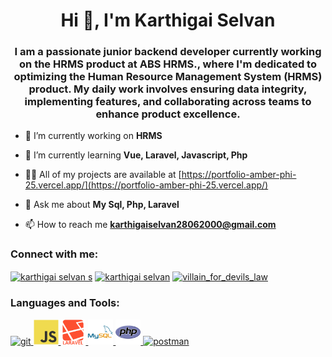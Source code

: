 <h1 align="center">Hi 👋, I'm Karthigai Selvan</h1>
<h3 align="center">I am a passionate junior backend developer currently working on the HRMS product at ABS HRMS., where I'm dedicated to optimizing the Human Resource Management System (HRMS) product. My daily work involves ensuring data integrity, implementing features, and collaborating across teams to enhance product excellence.</h3>

- 🔭 I’m currently working on **HRMS**

- 🌱 I’m currently learning **Vue, Laravel, Javascript, Php**

- 👨‍💻 All of my projects are available at [https://portfolio-amber-phi-25.vercel.app/](https://portfolio-amber-phi-25.vercel.app/)

- 💬 Ask me about **My Sql, Php, Laravel**

- 📫 How to reach me **karthigaiselvan28062000@gmail.com**

<h3 align="left">Connect with me:</h3>
<p align="left">
<a href="https://www.linkedin.com/in/karthigai-selvan-s-a519121b8/" target="blank"><img align="center" src="https://raw.githubusercontent.com/rahuldkjain/github-profile-readme-generator/master/src/images/icons/Social/linked-in-alt.svg" alt="karthigai selvan s" height="30" width="40" /></a>
<a href="https://fb.com/karthigai selvan" target="blank"><img align="center" src="https://raw.githubusercontent.com/rahuldkjain/github-profile-readme-generator/master/src/images/icons/Social/facebook.svg" alt="karthigai selvan" height="30" width="40" /></a>
<a href="https://instagram.com/villain_for_devils_law" target="blank"><img align="center" src="https://raw.githubusercontent.com/rahuldkjain/github-profile-readme-generator/master/src/images/icons/Social/instagram.svg" alt="villain_for_devils_law" height="30" width="40" /></a>
</p>

<h3 align="left">Languages and Tools:</h3>
<p align="left"> <a href="https://git-scm.com/" target="_blank" rel="noreferrer"> <img src="https://www.vectorlogo.zone/logos/git-scm/git-scm-icon.svg" alt="git" width="40" height="40"/> </a> <a href="https://developer.mozilla.org/en-US/docs/Web/JavaScript" target="_blank" rel="noreferrer"> <img src="https://raw.githubusercontent.com/devicons/devicon/master/icons/javascript/javascript-original.svg" alt="javascript" width="40" height="40"/> </a> <a href="https://laravel.com/" target="_blank" rel="noreferrer"> <img src="https://raw.githubusercontent.com/devicons/devicon/master/icons/laravel/laravel-plain-wordmark.svg" alt="laravel" width="40" height="40"/> </a> <a href="https://www.mysql.com/" target="_blank" rel="noreferrer"> <img src="https://raw.githubusercontent.com/devicons/devicon/master/icons/mysql/mysql-original-wordmark.svg" alt="mysql" width="40" height="40"/> </a> <a href="https://www.php.net" target="_blank" rel="noreferrer"> <img src="https://raw.githubusercontent.com/devicons/devicon/master/icons/php/php-original.svg" alt="php" width="40" height="40"/> </a> <a href="https://postman.com" target="_blank" rel="noreferrer"> <img src="https://www.vectorlogo.zone/logos/getpostman/getpostman-icon.svg" alt="postman" width="40" height="40"/> </a> </p>

